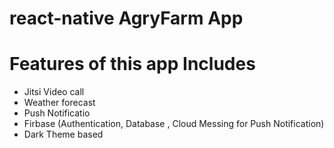 # react-native AgryFarm App

# Features of this app Includes
* Jitsi Video call 
* Weather forecast
* Push Notificatio
* Firbase (Authentication, Database , Cloud Messing for Push Notification)
* Dark Theme based 
